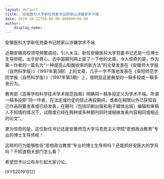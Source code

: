 ```yaml
---
layout: default
title: '安徽医科大学新任党委书记顾家山涉嫌学术不端'
date: 2019-10-12T00:00:00.000000+08:00
author:
    display_name: 
---
```


安徽医科大学新任党委书记顾家山涉嫌学术不端

近期安徽高校领导频繁调动，引人关注。新任安徽医科大学党委书记还是一位博士生导师呢。出于好奇心，去中国期刊网上查了一下他的文章。令人惊奇的是，作为第一作者的一篇名为“一种提高山梨酸收率的新方法”的文章发表在《安徽师大学报（自然科学版）》（1997年第3期）上的文章，几乎一字不落地发表在《阜阳师范学院学报（自然科学版）》（1997年第3期）上，很明显这是典型的一稿多投或一稿多发行为。

教育部《高等学校科学技术学术规范指南》明确将一稿多投定义为学术不端。所谓一稿多投即“同一作者，在法定或约定的禁止再投期间，或者在期限以外已获知自己作品将要发表或已经发表，在期刊（包括印刷出版和电子媒体出版）编辑和审稿人不知情的情况下，试图或已经在两种或多种期刊同时或相继发表内容相同或相近的论文”。

更为惊奇的是，这位新任书记还是安徽师范大学马克思主义学院“思想政治教育”专业的博士生导师呢！

这样的行为能够胜任“思想政治教育”专业的博士生导师吗？还能抓好安医大的学风吗？不知道相关部门怎么看？

希望您予以公布并引起大家讨论。

(XYS20191012)

